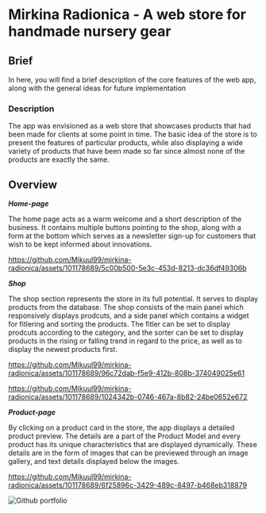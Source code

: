 # Mirkina Radionica - A web store for handmade nursery gear

## Brief 

In here, you will find a brief description of the core features of the web app, along with the general ideas for future implementation

### Description

The app was envisioned as a web store that showcases products that had been made for clients at some point in time. The basic idea of the store is to present the features of particular products, while also displaying a wide variety of products that have been made so far since almost none of the products are exactly the same.

## Overview

**_Home-page_**

The home page acts as a warm welcome and a short description of the business. It contains multiple buttons pointing to the shop, along with a form at the bottom which serves as a newsletter sign-up for customers that wish to be kept informed about innovations.

https://github.com/Mikuul99/mirkina-radionica/assets/101178689/5c00b500-5e3c-453d-8213-dc36df49306b

**_Shop_**

The shop section represents the store in its full potential. It serves to display products from the database. The shop consists of the main panel which responsively displays prodcuts, and a side panel which contains a widget for fitlering and sorting the products. The fitler can be set to display prodcuts according to the category, and the sorter can be set to display products in the rising or falling trend in regard to the price, as well as to display the newest products first.

https://github.com/Mikuul99/mirkina-radionica/assets/101178689/96c72dab-f5e9-412b-808b-374049025e61

https://github.com/Mikuul99/mirkina-radionica/assets/101178689/1024342b-0746-467a-8b82-24be0652e672

**_Product-page_**

By clicking on a product card in the store, the app displays a detailed product preview. The details are a part of the Product Model and every product has its unique characteristics that are displayed dynamically. These details are in the form of images that can be previewed through an image gallery, and text details displayed below the images.

https://github.com/Mikuul99/mirkina-radionica/assets/101178689/6f25896c-3429-489c-8497-b468eb318879

![Github portfolio](https://github.com/Mikuul99/mirkina-radionica/assets/101178689/d7913d7f-eb6e-43cf-97a9-52ad56e3b012)
